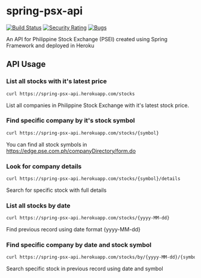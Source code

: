 # spring-psx-api
[![Build Status](https://api.travis-ci.com/kencrisjohn/spring-psx-api.svg?branch=master)](https://travis-ci.com/kencrisjohn/spring-psx-api) [![Security Rating](https://sonarcloud.io/api/project_badges/measure?project=com.herokuapp.psxapi%3Aspring-psx-api&metric=security_rating)](https://sonarcloud.io/dashboard?id=com.herokuapp.psxapi%3Aspring-psx-api) [![Bugs](https://sonarcloud.io/api/project_badges/measure?project=com.herokuapp.psxapi%3Aspring-psx-api&metric=bugs)](https://sonarcloud.io/dashboard?id=com.herokuapp.psxapi%3Aspring-psx-api)



An API for Philippine Stock Exchange (PSEI) created using Spring Framework and deployed in Heroku

## API Usage

### List all stocks with it's latest price 
```bash
curl https://spring-psx-api.herokuapp.com/stocks
```
List all companies in Philippine Stock Exchange with it's latest stock price.

### Find specific company by it's stock symbol
```bash
curl https://spring-psx-api.herokuapp.com/stocks/{symbol}
```
You can find all stock symbols in https://edge.pse.com.ph/companyDirectory/form.do

### Look for company details
```bash
curl https://spring-psx-api.herokuapp.com/stocks/{symbol}/details
```
Search for specific stock with full details

### List all stocks by date
```bash
curl https://spring-psx-api.herokuapp.com/stocks/{yyyy-MM-dd}
```
Find previous record using date format {yyyy-MM-dd}


### Find specific company by date and stock symbol
```bash
curl https://spring-psx-api.herokuapp.com/stocks/by/{yyyy-MM-dd}/{symbol}
```
Search specific stock in previous record using date and symbol

